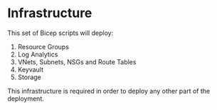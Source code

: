 # Infrastructure

This set of Bicep scripts will deploy:

1. Resource Groups
1. Log Analytics
1. VNets, Subnets, NSGs and Route Tables
1. Keyvault
1. Storage

This infrastructure is required in order to deploy any other part of the deployment.